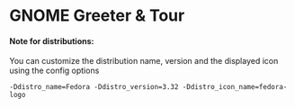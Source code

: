 # GNOME Greeter & Tour








#### Note for distributions:

You can customize the distribution name, version and the displayed icon using the config options
```
-Ddistro_name=Fedora -Ddistro_version=3.32 -Ddistro_icon_name=fedora-logo
```
